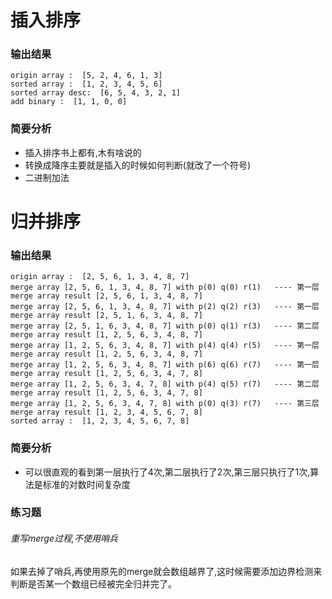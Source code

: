 # 插入排序

### 输出结果
```
origin array :  [5, 2, 4, 6, 1, 3]
sorted array :  [1, 2, 3, 4, 5, 6]
sorted array desc:  [6, 5, 4, 3, 2, 1]
add binary :  [1, 1, 0, 0]
```

### 简要分析

* 插入排序书上都有,木有啥说的
* 转换成降序主要就是插入的时候如何判断(就改了一个符号)
* 二进制加法

# 归并排序

### 输出结果
```
origin array :  [2, 5, 6, 1, 3, 4, 8, 7]
merge array [2, 5, 6, 1, 3, 4, 8, 7] with p(0) q(0) r(1)   ---- 第一层
merge array result [2, 5, 6, 1, 3, 4, 8, 7]
merge array [2, 5, 6, 1, 3, 4, 8, 7] with p(2) q(2) r(3)   ---- 第一层
merge array result [2, 5, 1, 6, 3, 4, 8, 7]
merge array [2, 5, 1, 6, 3, 4, 8, 7] with p(0) q(1) r(3)   ---- 第二层
merge array result [1, 2, 5, 6, 3, 4, 8, 7]
merge array [1, 2, 5, 6, 3, 4, 8, 7] with p(4) q(4) r(5)   ---- 第一层
merge array result [1, 2, 5, 6, 3, 4, 8, 7]
merge array [1, 2, 5, 6, 3, 4, 8, 7] with p(6) q(6) r(7)   ---- 第一层
merge array result [1, 2, 5, 6, 3, 4, 7, 8]
merge array [1, 2, 5, 6, 3, 4, 7, 8] with p(4) q(5) r(7)   ---- 第二层
merge array result [1, 2, 5, 6, 3, 4, 7, 8]
merge array [1, 2, 5, 6, 3, 4, 7, 8] with p(0) q(3) r(7)   ---- 第三层
merge array result [1, 2, 3, 4, 5, 6, 7, 8]
sorted array :  [1, 2, 3, 4, 5, 6, 7, 8]
```

### 简要分析

* 可以很直观的看到第一层执行了4次,第二层执行了2次,第三层只执行了1次,算法是标准的对数时间复杂度


### 练习题

###### 重写merge过程,不使用哨兵
如果去掉了哨兵,再使用原先的merge就会数组越界了,这时候需要添加边界检测来判断是否某一个数组已经被完全归并完了。
